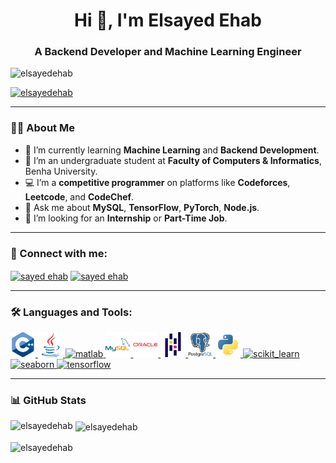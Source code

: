 <h1 align="center">Hi 👋, I'm Elsayed Ehab</h1>
<h3 align="center">A Backend Developer and Machine Learning Engineer</h3>

<p align="left"> <img src="https://komarev.com/ghpvc/?username=elsayedehab&label=Profile%20views&color=0e75b6&style=flat" alt="elsayedehab" /> </p>

<p align="left"> <a href="https://github.com/ryo-ma/github-profile-trophy"><img src="https://github-profile-trophy.vercel.app/?username=elsayedehab" alt="elsayedehab" /></a> </p>

---

### 🧑‍💻 About Me

- 📘 I’m currently learning **Machine Learning** and **Backend Development**.  
- 🏫 I’m an undergraduate student at **Faculty of Computers & Informatics**, Benha University.  
- 💻 I’m a **competitive programmer** on platforms like **Codeforces**, **Leetcode**, and **CodeChef**.  
- 💬 Ask me about **MySQL**, **TensorFlow**, **PyTorch**, **Node.js**.  
- 🤝 I’m looking for an **Internship** or **Part-Time Job**.

---

### 🔗 Connect with me:

<p align="left">
<a href="https://linkedin.com/in/sayed ehab" target="blank"><img align="center" src="https://raw.githubusercontent.com/rahuldkjain/github-profile-readme-generator/master/src/images/icons/Social/linked-in-alt.svg" alt="sayed ehab" height="30" width="40" /></a>
<a href="https://fb.com/sayed ehab" target="blank"><img align="center" src="https://raw.githubusercontent.com/rahuldkjain/github-profile-readme-generator/master/src/images/icons/Social/facebook.svg" alt="sayed ehab" height="30" width="40" /></a>
</p>

---

### 🛠️ Languages and Tools:

<p align="left">
<a href="https://www.w3schools.com/cpp/" target="_blank" rel="noreferrer"> <img src="https://raw.githubusercontent.com/devicons/devicon/master/icons/cplusplus/cplusplus-original.svg" alt="cplusplus" width="40" height="40"/> </a>
<a href="https://www.java.com" target="_blank" rel="noreferrer"> <img src="https://raw.githubusercontent.com/devicons/devicon/master/icons/java/java-original.svg" alt="java" width="40" height="40"/> </a>
<a href="https://www.mathworks.com/" target="_blank" rel="noreferrer"> <img src="https://upload.wikimedia.org/wikipedia/commons/2/21/Matlab_Logo.png" alt="matlab" width="40" height="40"/> </a>
<a href="https://www.mysql.com/" target="_blank" rel="noreferrer"> <img src="https://raw.githubusercontent.com/devicons/devicon/master/icons/mysql/mysql-original-wordmark.svg" alt="mysql" width="40" height="40"/> </a>
<a href="https://www.oracle.com/" target="_blank" rel="noreferrer"> <img src="https://raw.githubusercontent.com/devicons/devicon/master/icons/oracle/oracle-original.svg" alt="oracle" width="40" height="40"/> </a>
<a href="https://pandas.pydata.org/" target="_blank" rel="noreferrer"> <img src="https://raw.githubusercontent.com/devicons/devicon/2ae2a900d2f041da66e950e4d48052658d850630/icons/pandas/pandas-original.svg" alt="pandas" width="40" height="40"/> </a>
<a href="https://www.postgresql.org" target="_blank" rel="noreferrer"> <img src="https://raw.githubusercontent.com/devicons/devicon/master/icons/postgresql/postgresql-original-wordmark.svg" alt="postgresql" width="40" height="40"/> </a>
<a href="https://www.python.org" target="_blank" rel="noreferrer"> <img src="https://raw.githubusercontent.com/devicons/devicon/master/icons/python/python-original.svg" alt="python" width="40" height="40"/> </a>
<a href="https://scikit-learn.org/" target="_blank" rel="noreferrer"> <img src="https://upload.wikimedia.org/wikipedia/commons/0/05/Scikit_learn_logo_small.svg" alt="scikit_learn" width="40" height="40"/> </a>
<a href="https://seaborn.pydata.org/" target="_blank" rel="noreferrer"> <img src="https://seaborn.pydata.org/_images/logo-mark-lightbg.svg" alt="seaborn" width="40" height="40"/> </a>
<a href="https://www.tensorflow.org" target="_blank" rel="noreferrer"> <img src="https://www.vectorlogo.zone/logos/tensorflow/tensorflow-icon.svg" alt="tensorflow" width="40" height="40"/> </a>
</p>

---

### 📊 GitHub Stats

<p><img align="left" src="https://github-readme-stats.vercel.app/api/top-langs?username=elsayedehab&show_icons=true&locale=en&layout=compact" alt="elsayedehab" /></p>

<p>&nbsp;<img align="center" src="https://github-readme-stats.vercel.app/api?username=elsayedehab&show_icons=true&locale=en" alt="elsayedehab" /></p>

<p><img align="center" src="https://github-readme-streak-stats.herokuapp.com/?user=elsayedehab&" alt="elsayedehab" /></p>
